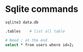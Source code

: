 # Sqlite commands

```sh
sqlite3 data.db

.tables    # list all table

# Need ; at the end
select * from users where id=2;
```
